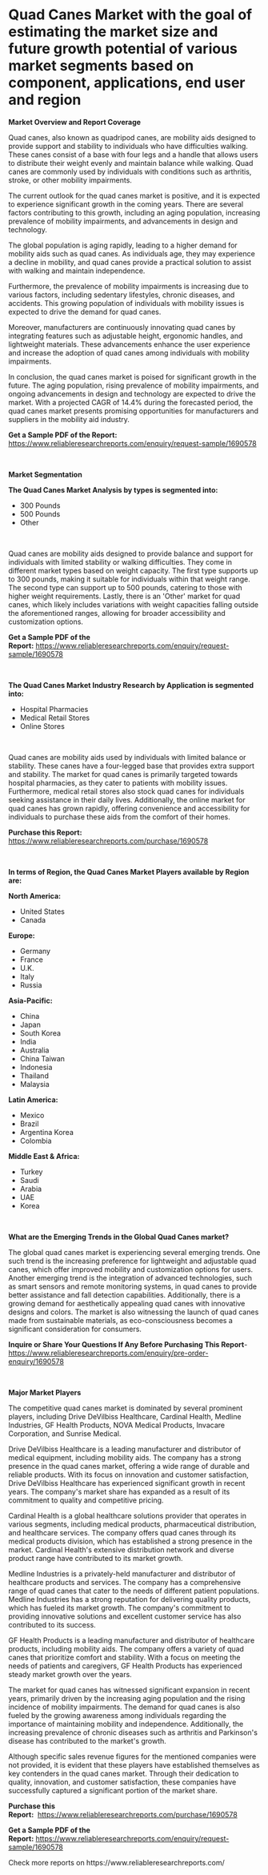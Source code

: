 <p><h1>Quad Canes Market with the goal of estimating the market size and future growth potential of various market segments based on component, applications, end user and region</h1></p><p><strong>Market Overview and Report Coverage</strong></p>
<p><p>Quad canes, also known as quadripod canes, are mobility aids designed to provide support and stability to individuals who have difficulties walking. These canes consist of a base with four legs and a handle that allows users to distribute their weight evenly and maintain balance while walking. Quad canes are commonly used by individuals with conditions such as arthritis, stroke, or other mobility impairments.</p><p>The current outlook for the quad canes market is positive, and it is expected to experience significant growth in the coming years. There are several factors contributing to this growth, including an aging population, increasing prevalence of mobility impairments, and advancements in design and technology.</p><p>The global population is aging rapidly, leading to a higher demand for mobility aids such as quad canes. As individuals age, they may experience a decline in mobility, and quad canes provide a practical solution to assist with walking and maintain independence.</p><p>Furthermore, the prevalence of mobility impairments is increasing due to various factors, including sedentary lifestyles, chronic diseases, and accidents. This growing population of individuals with mobility issues is expected to drive the demand for quad canes.</p><p>Moreover, manufacturers are continuously innovating quad canes by integrating features such as adjustable height, ergonomic handles, and lightweight materials. These advancements enhance the user experience and increase the adoption of quad canes among individuals with mobility impairments.</p><p>In conclusion, the quad canes market is poised for significant growth in the future. The aging population, rising prevalence of mobility impairments, and ongoing advancements in design and technology are expected to drive the market. With a projected CAGR of 14.4% during the forecasted period, the quad canes market presents promising opportunities for manufacturers and suppliers in the mobility aid industry.</p></p>
<p><strong>Get a Sample PDF of the Report:</strong> <a href="https://www.reliableresearchreports.com/enquiry/request-sample/1690578">https://www.reliableresearchreports.com/enquiry/request-sample/1690578</a></p>
<p>&nbsp;</p>
<p><strong>Market Segmentation</strong></p>
<p><strong>The Quad Canes Market Analysis by types is segmented into:</strong></p>
<p><ul><li>300 Pounds</li><li>500 Pounds</li><li>Other</li></ul></p>
<p>&nbsp;</p>
<p><p>Quad canes are mobility aids designed to provide balance and support for individuals with limited stability or walking difficulties. They come in different market types based on weight capacity. The first type supports up to 300 pounds, making it suitable for individuals within that weight range. The second type can support up to 500 pounds, catering to those with higher weight requirements. Lastly, there is an 'Other' market for quad canes, which likely includes variations with weight capacities falling outside the aforementioned ranges, allowing for broader accessibility and customization options.</p></p>
<p><strong>Get a Sample PDF of the Report:</strong>&nbsp;<a href="https://www.reliableresearchreports.com/enquiry/request-sample/1690578">https://www.reliableresearchreports.com/enquiry/request-sample/1690578</a></p>
<p>&nbsp;</p>
<p><strong>The Quad Canes Market Industry Research by Application is segmented into:</strong></p>
<p><ul><li>Hospital Pharmacies</li><li>Medical Retail Stores</li><li>Online Stores</li></ul></p>
<p>&nbsp;</p>
<p><p>Quad canes are mobility aids used by individuals with limited balance or stability. These canes have a four-legged base that provides extra support and stability. The market for quad canes is primarily targeted towards hospital pharmacies, as they cater to patients with mobility issues. Furthermore, medical retail stores also stock quad canes for individuals seeking assistance in their daily lives. Additionally, the online market for quad canes has grown rapidly, offering convenience and accessibility for individuals to purchase these aids from the comfort of their homes.</p></p>
<p><strong>Purchase this Report:</strong>&nbsp; <a href="https://www.reliableresearchreports.com/purchase/1690578">https://www.reliableresearchreports.com/purchase/1690578</a></p>
<p>&nbsp;</p>
<p><strong>In terms of Region, the Quad Canes Market Players available by Region are:</strong></p>
<p>
    <p> <strong> North America: </strong>
        <ul>
            <li>United States</li>
            <li>Canada</li>
        </ul>
        </p> 
    <p> <strong> Europe: </strong>
        <ul>
            <li>Germany</li>
            <li>France</li>
            <li>U.K.</li>
            <li>Italy</li>
            <li>Russia</li>
        </ul>
        </p> 
    <p> <strong> Asia-Pacific: </strong>
        <ul>
            <li>China</li>
            <li>Japan</li>
            <li>South Korea</li>
            <li>India</li>
            <li>Australia</li>
            <li>China Taiwan</li>
            <li>Indonesia</li>
            <li>Thailand</li>
            <li>Malaysia</li>
        </ul>
        </p> 
    <p> <strong> Latin America: </strong>
        <ul>
            <li>Mexico</li>
            <li>Brazil</li>
            <li>Argentina Korea</li>
            <li>Colombia</li>
        </ul>
        </p> 
    <p> <strong> Middle East & Africa: </strong>
        <ul>
            <li>Turkey</li>
            <li>Saudi</li>
            <li>Arabia</li>
            <li>UAE</li>
            <li>Korea</li>
        </ul>
    </p>
    </p>
<p>&nbsp;</p>
<p><strong>What are the Emerging Trends in the Global Quad Canes market?</strong></p>
<p><p>The global quad canes market is experiencing several emerging trends. One such trend is the increasing preference for lightweight and adjustable quad canes, which offer improved mobility and customization options for users. Another emerging trend is the integration of advanced technologies, such as smart sensors and remote monitoring systems, in quad canes to provide better assistance and fall detection capabilities. Additionally, there is a growing demand for aesthetically appealing quad canes with innovative designs and colors. The market is also witnessing the launch of quad canes made from sustainable materials, as eco-consciousness becomes a significant consideration for consumers.</p></p>
<p><strong>Inquire or Share Your Questions If Any Before Purchasing This Report</strong>- <a href="https://www.reliableresearchreports.com/enquiry/pre-order-enquiry/1690578">https://www.reliableresearchreports.com/enquiry/pre-order-enquiry/1690578</a></p>
<p>&nbsp;</p>
<p><strong>Major Market Players</strong></p>
<p><p>The competitive quad canes market is dominated by several prominent players, including Drive DeVilbiss Healthcare, Cardinal Health, Medline Industries, GF Health Products, NOVA Medical Products, Invacare Corporation, and Sunrise Medical. </p><p>Drive DeVilbiss Healthcare is a leading manufacturer and distributor of medical equipment, including mobility aids. The company has a strong presence in the quad canes market, offering a wide range of durable and reliable products. With its focus on innovation and customer satisfaction, Drive DeVilbiss Healthcare has experienced significant growth in recent years. The company's market share has expanded as a result of its commitment to quality and competitive pricing.</p><p>Cardinal Health is a global healthcare solutions provider that operates in various segments, including medical products, pharmaceutical distribution, and healthcare services. The company offers quad canes through its medical products division, which has established a strong presence in the market. Cardinal Health's extensive distribution network and diverse product range have contributed to its market growth.</p><p>Medline Industries is a privately-held manufacturer and distributor of healthcare products and services. The company has a comprehensive range of quad canes that cater to the needs of different patient populations. Medline Industries has a strong reputation for delivering quality products, which has fueled its market growth. The company's commitment to providing innovative solutions and excellent customer service has also contributed to its success.</p><p>GF Health Products is a leading manufacturer and distributor of healthcare products, including mobility aids. The company offers a variety of quad canes that prioritize comfort and stability. With a focus on meeting the needs of patients and caregivers, GF Health Products has experienced steady market growth over the years.</p><p>The market for quad canes has witnessed significant expansion in recent years, primarily driven by the increasing aging population and the rising incidence of mobility impairments. The demand for quad canes is also fueled by the growing awareness among individuals regarding the importance of maintaining mobility and independence. Additionally, the increasing prevalence of chronic diseases such as arthritis and Parkinson's disease has contributed to the market's growth.</p><p>Although specific sales revenue figures for the mentioned companies were not provided, it is evident that these players have established themselves as key contenders in the quad canes market. Through their dedication to quality, innovation, and customer satisfaction, these companies have successfully captured a significant portion of the market share.</p></p>
<p><strong>Purchase this Report:</strong>&nbsp;&nbsp;<a href="https://www.reliableresearchreports.com/purchase/1690578">https://www.reliableresearchreports.com/purchase/1690578</a></p>
<p></p>
<p><strong>Get a Sample PDF of the Report:</strong>&nbsp;<a href="https://www.reliableresearchreports.com/enquiry/request-sample/1690578">https://www.reliableresearchreports.com/enquiry/request-sample/1690578</a></p>
<p>Check more reports on https://www.reliableresearchreports.com/</p>